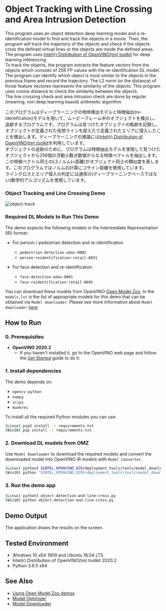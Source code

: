 # Object Tracking with Line Crossing and Area Intrusion Detection
This program uses an object detection deep learning model and a re-identification model to find and track the objects in a movie. Then, the program will track the trajectory of the objects and check if the objects cross the defined virtual lines or the objects are inside the defined areas. The program uses [Intel(r) Distribution of OpenVINO(tm) toolkit](https://software.intel.com/en-us/openvino-toolkit) for deep learning inferencing.    
To track the objects, the program extracts the feature vectors from the objects which consists of 256 FP values with the re-identification DL model. The program can identify which object is most similar to the objects in the previous frame and record the trajectory. The L2 norm (or the distance) of those feature vectores represents the similarity of the objects. This program uses cosine distance to check the similarity between the objects.  
The line crossing check and area intrusion check are done by regular (meaning, non deep learning based) arithmetic algorithm.

このプログラムはディープラーニングの物体検出モデルと特徴抽出(re-identification)モデルを用いて、ムービーフレーム中のオブジェクトを検出し、追跡するプログラムです。プログラムは見つけたオブジェクトの軌跡を記録し、オブジェクトが定義された仮想ラインを超えたり定義されたエリアに侵入したことを検出します。ディープラーニングの推論には[Intel(r) Distribution of OpenVINO(tm) toolkit](https://software.intel.com/en-us/openvino-toolkit)を利用しています。  
オブジェクトの追跡のために、プログラムは特徴抽出モデルを使用して見つけたオブジェクトから256個の浮動小数点数値からなる特徴ベクトルを抽出します。この特徴ベクトル同士のL2ノルム(=距離)がオブジェクト同士の類似度を表します。このプログラムではノルムの計算にコサイン距離を使用しています。  
ラインクロスとエリア侵入の判定には通常の(ディープラーニングベースではない)数学的アルゴリズムを使用しています。  


### Object Tracking and Line Crossing Demo
![object-track](./resources/object-track.gif)


### Required DL Models to Run This Demo

The demo expects the following models in the Intermediate Representation (IR) format:

 * For person / pedestrian detection and re-identification
   * `pedestrian-detection-adas-0002`
   * `person-reidentification-retail-0031`

 * For face detection and re-identification 
   * `face-detection-adas-0001`
   * `face-reidentification-retail-0095`

You can download these models from OpenVINO [Open Model Zoo](https://github.com/opencv/open_model_zoo).
In the `models.lst` is the list of appropriate models for this demo that can be obtained via `Model downloader`.
Please see more information about `Model downloader` [here](../../../tools/downloader/README.md).

## How to Run


### 0. Prerequisites
- **OpenVINO 2020.2**
  - If you haven't installed it, go to the OpenVINO web page and follow the [*Get Started*](https://software.intel.com/en-us/openvino-toolkit/documentation/get-started) guide to do it.  


### 1. Install dependencies  
The demo depends on:
- `opencv-python`
- `numpy`
- `scipy`
- `munkres`

To install all the required Python modules you can use:

``` sh
(Linux) pip3 install -r requirements.txt
(Win10) pip install -r requirements.txt
```

### 2. Download DL models from OMZ
Use `Model Downloader` to download the required models and convert the downloaded model into OpenVINO IR models with `Model Converter`.  
``` sh
(Linux) python3 $INTEL_OPENVINO_DIR/deployment_tools/tools/model_downloader/downloader.py --list models.lst
(Win10) python "%INTEL_OPENVINO_DIR%\deployment_tools\tools\model_downloader\downloader.py" --list models.lst
```

### 3. Run the demo app

``` sh
(Linux) python3 object-detection-and-line-cross.py
(Win10) python object-detection-and-line-cross.py
```

## Demo Output  
The application draws the results on the screen.

## Tested Environment  
- Windows 10 x64 1909 and Ubuntu 18.04 LTS  
- Intel(r) Distribution of OpenVINO(tm) toolkit 2020.2  
- Python 3.6.5 x64  

## See Also  
* [Using Open Model Zoo demos](../../README.md)  
* [Model Optimizer](https://docs.openvinotoolkit.org/latest/_docs_MO_DG_Deep_Learning_Model_Optimizer_DevGuide.html)  
* [Model Downloader](../../../tools/downloader/README.md)  
